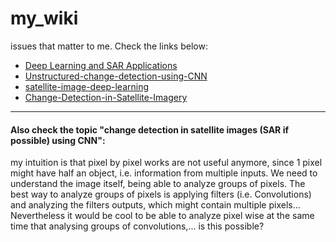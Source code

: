 # my_wiki
issues that matter to me. Check the links below:


- [Deep Learning and SAR Applications](https://towardsdatascience.com/deep-learning-and-sar-applications-81ba1a319def)
- [Unstructured-change-detection-using-CNN](https://github.com/vbhavank/Unstructured-change-detection-using-CNN)
- [satellite-image-deep-learning](https://github.com/robmarkcole/satellite-image-deep-learning)
- [Change-Detection-in-Satellite-Imagery](https://github.com/abhijeet3922/Change-Detection-in-Satellite-Imagery)

_____________

#### Also check the topic "change detection in satellite images (SAR if possible) using CNN":

my intuition is that pixel by pixel works are not useful anymore, since 1 pixel might have half an object, i.e. information
from multiple inputs. We need to understand the image itself, being able to analyze groups of pixels.
The best way to analyze groups of pixels is applying filters (i.e. Convolutions) and analyzing the filters outputs, which
might contain multiple pixels... Nevertheless it would be cool to be able to analyze pixel wise at the same time that
analysing groups of convolutions,... is this possible?

